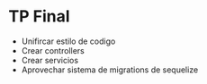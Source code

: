 # TP Final

- Unifircar estilo de codigo
- Crear controllers
- Crear servicios
- Aprovechar sistema de migrations de sequelize

